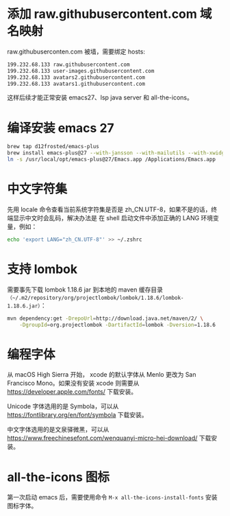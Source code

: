 # 添加 raw.githubusercontent.com 域名映射

raw.githubuserconten.com 被墙，需要绑定 hosts:

``` txt
199.232.68.133 raw.githubusercontent.com
199.232.68.133 user-images.githubusercontent.com
199.232.68.133 avatars2.githubusercontent.com
199.232.68.133 avatars1.githubusercontent.com
```

这样后续才能正常安装 emacs27、lsp java server 和 all-the-icons。

# 编译安装 emacs 27

``` bash
brew tap d12frosted/emacs-plus
brew install emacs-plus@27 --with-jansson --with-mailutils --with-xwidgets  --with-modern-papirus-icon --HEAD
ln -s /usr/local/opt/emacs-plus@27/Emacs.app /Applications/Emacs.app
```

# 中文字符集

先用 locale 命令查看当前系统字符集是否是 zh_CN.UTF-8，如果不是的话，终端显示中文时会乱码，解决办法是
在 shell 启动文件中添加正确的 LANG 环境变量，例如：

``` bash
echo 'export LANG="zh_CN.UTF-8"' >> ~/.zshrc
```

# 支持 lombok

需要事先下载 lombok 1.18.6 jar 到本地的 maven 缓存目录
`（~/.m2/repository/org/projectlombok/lombok/1.18.6/lombok-1.18.6.jar）`：

``` bash
mvn dependency:get -DrepoUrl=http://download.java.net/maven/2/ \
    -DgroupId=org.projectlombok -DartifactId=lombok -Dversion=1.18.6
```

# 编程字体

从 macOS High Sierra 开始， xcode 的默认字体从 Menlo 更改为 San Francisco Mono。如果没有安装 xcode
则需要从 https://developer.apple.com/fonts/ 下载安装。

Unicode 字体选用的是 Symbola，可以从 https://fontlibrary.org/en/font/symbola 下载安装。

中文字体选用的是文泉驿微黑，可以从 https://www.freechinesefont.com/wenquanyi-micro-hei-download/ 下载安装。

# all-the-icons 图标

第一次启动 emacs 后，需要使用命令 `M-x all-the-icons-install-fonts` 安装图标字体。
